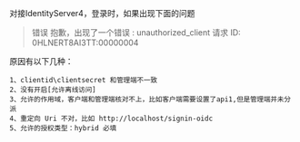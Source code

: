 对接IdentityServer4，登录时，如果出现下面的问题  

>错误
抱歉，出现了一个错误 : unauthorized_client
请求 ID: 0HLNERT8AI3TT:00000004


原因有以下几种：
~~~
1、clientid\clientsecret 和管理端不一致
2、没有开启[允许离线访问]
3、允许的作用域，客户端和管理端核对不上，比如客户端需要设置了api1,但是管理端并未分派
4、重定向 Uri 不对，比如 http://localhost/signin-oidc
5、允许的授权类型：hybrid 必填
~~~
